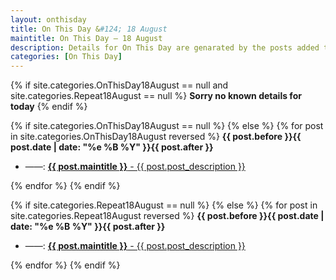 ```yaml
---
layout: onthisday
title: On This Day &#124; 18 August
maintitle: On This Day — 18 August
description: Details for On This Day are genarated by the posts added to the website so the content is subject to changes/updates over time.
categories: [On This Day]
---
```


{% if site.categories.OnThisDay18August == null and site.categories.Repeat18August == null %}
<strong>Sorry no known details for today</strong>
{% endif %}

{% if site.categories.OnThisDay18August == null %}
{% else %}
{% for post in site.categories.OnThisDay18August reversed %}
<strong>{{ post.before }}{{ post.date | date: "%e %B %Y" }}{{ post.after }}</strong>
<ul>
<li> ——: <a href="{{ post.url }}"><strong>{{ post.maintitle }}</strong> - {{ post.post_description }}</a></li>
</ul>
{% endfor %}
{% endif %}

{% if site.categories.Repeat18August == null %}
{% else %}
{% for post in site.categories.Repeat18August reversed %}
<strong>{{ post.before }}{{ post.date | date: "%e %B %Y" }}{{ post.after }}</strong>
<ul>
<li> ——: <a href="{{ post.url }}"><strong>{{ post.maintitle }}</strong> - {{ post.post_description }}</a></li>
</ul>
{% endfor %}
{% endif %}
